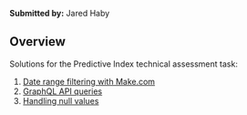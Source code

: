 **Submitted by:** Jared Haby   

## Overview
Solutions for the Predictive Index technical assessment task:
1. [Date range filtering with Make.com](task1)
2. [GraphQL API queries](task2)  
3. [Handling null values](task3)  

